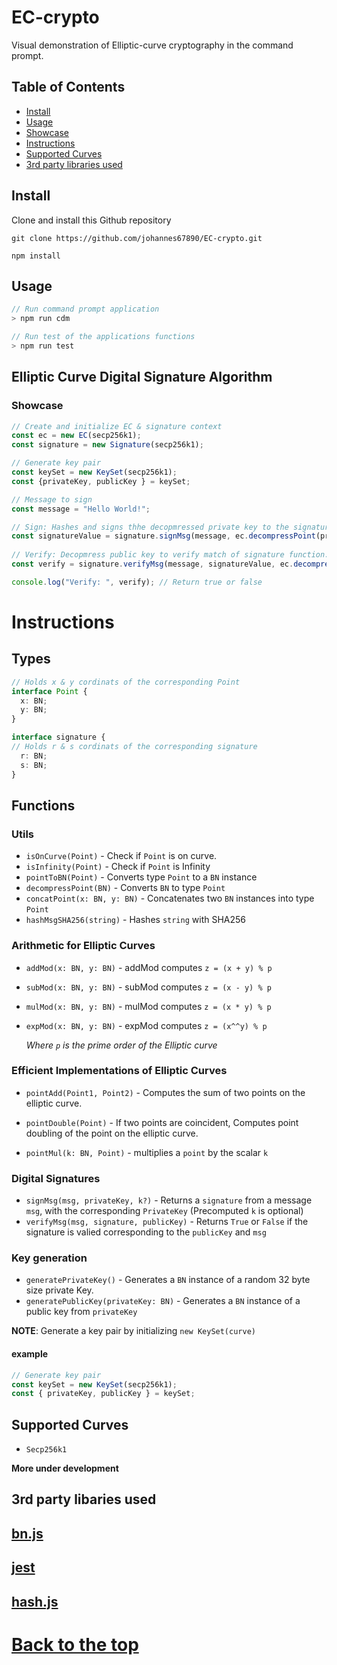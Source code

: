 # EC-crypto
Visual demonstration of Elliptic-curve cryptography in the command prompt.
## Table of Contents
- [Install](#install)
- [Usage](#usage)
- [Showcase](#showcase)
- [Instructions](#instructions)
- [Supported Curves](#supported-curves)
- [3rd party libraries used](#supported-curves)

## Install
Clone and install this Github repository
```git 
git clone https://github.com/johannes67890/EC-crypto.git
```
```
npm install
```

## Usage
```js
// Run command prompt application
> npm run cdm

// Run test of the applications functions
> npm run test
```
## Elliptic Curve Digital Signature Algorithm
### Showcase
```typescript
// Create and initialize EC & signature context
const ec = new EC(secp256k1); 
const signature = new Signature(secp256k1);

// Generate key pair
const keySet = new KeySet(secp256k1);
const {privateKey, publicKey } = keySet;

// Message to sign
const message = "Hello World!";

// Sign: Hashes and signs thhe decopmressed private key to the signature function.
const signatureValue = signature.signMsg(message, ec.decompressPoint(privateKey)); 
    
// Verify: Decopmress public key to verify match of signature function.
const verify = signature.verifyMsg(message, signatureValue, ec.decompressPoint(publicKey)); 

console.log("Verify: ", verify); // Return true or false
```

# Instructions

## Types
```typescript
// Holds x & y cordinats of the corresponding Point 
interface Point {
  x: BN;
  y: BN;
}

interface signature {
// Holds r & s cordinats of the corresponding signature 
  r: BN;
  s: BN;
}
```

## Functions
### Utils
* `isOnCurve(Point)` - Check if `Point` is on curve.
* `isInfinity(Point)` - Check if `Point` is Infinity
* `pointToBN(Point)` - Converts type `Point` to a `BN` instance
* `decompressPoint(BN)` - Converts `BN` to type `Point`
* `concatPoint(x: BN, y: BN)` - Concatenates two `BN` instances into type `Point`
* `hashMsgSHA256(string)` - Hashes `string` with SHA256
### Arithmetic for Elliptic Curves
* `addMod(x: BN, y: BN)` - addMod computes `z = (x + y) % p`
* `subMod(x: BN, y: BN)` - subMod computes `z = (x - y) % p`
* `mulMod(x: BN, y: BN)` - mulMod computes `z = (x * y) % p`
* `expMod(x: BN, y: BN)` - expMod computes `z = (x^^y) % p`
  
  _Where `p` is the prime order of the Elliptic curve_
### Efficient Implementations of Elliptic Curves
* `pointAdd(Point1, Point2)` - Computes the sum of two points on the elliptic curve.

* `pointDouble(Point)` - If two points are coincident, Computes point doubling of the point on the elliptic curve.
* `pointMul(k: BN, Point)` - multiplies a `point` by the scalar `k`
### Digital Signatures
* `signMsg(msg, privateKey, k?)` - Returns a `signature` from a message `msg`, with the corresponding `PrivateKey` (Precomputed `k` is optional)
* `verifyMsg(msg, signature, publicKey)` - Returns `True` or `False` if the signature is valied corresponding to the `publicKey` and `msg`
### Key generation 
* `generatePrivateKey()` - Generates a `BN` instance of a random 32 byte size private Key.
* `generatePublicKey(privateKey: BN)` - Generates a `BN` instance of a public key from `privateKey`

**NOTE**: Generate a key pair by initializing `new KeySet(curve)`

#### example
```typescript 
// Generate key pair
const keySet = new KeySet(secp256k1);
const { privateKey, publicKey } = keySet;
```


## Supported Curves
* `Secp256k1`

**More under development**
## 3rd party libaries used
## [bn.js](https://github.com/indutny/bn.js)
## [jest](https://github.com/facebook/jest)
## [hash.js](https://github.com/indutny/hash.js)
# [Back to the top](#ec-crypto)
